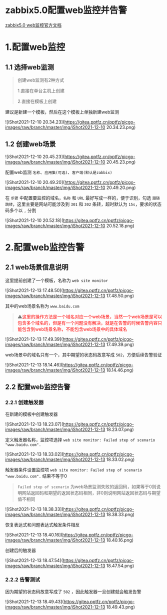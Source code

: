 # zabbix5.0配置web监控并告警

[zabbix5.0 web监控官方文档](https://www.zabbix.com/documentation/5.0/zh/manual/web_monitoring)



# 1.配置web监控

## 1.1 选择web监测

> 创建web监测有2种方式
>
> 1.直接在单台主机上创建
>
> 2.直接在模板上创建

建议是新建一个模板，然后在这个模板上单独新建web监测

![iShot2021-12-10 20.34.23](https://gitea.pptfz.cn/pptfz/picgo-images/raw/branch/master/img/iShot2021-12-10 20.34.23.png)





## 1.2 创建web场景

![iShot2021-12-10 20.45.23](https://gitea.pptfz.cn/pptfz/picgo-images/raw/branch/master/img/iShot2021-12-10 20.45.23.png)



配置web监测 `名称`、`应用集(可选)`、`客户端(默认是zabbix)`

![iShot2021-12-10 20.49.20](https://gitea.pptfz.cn/pptfz/picgo-images/raw/branch/master/img/iShot2021-12-10 20.49.20.png)



在 `步骤` 中配置要监控的域名，`名称` 和 `URL` 最好写成一样的，便于识别，勾选 `跟随跳转`，这里主要是网站可能涉及到 `301` 和 `302` 条转，超时默认为 `15s`，要求的状态码多个以 `,` 分割

![iShot2021-12-10 20.52.18](https://gitea.pptfz.cn/pptfz/picgo-images/raw/branch/master/img/iShot2021-12-10 20.52.18.png)





# 2.配置web监控告警

## 2.1 web场景信息说明

这里提前创建了一个模板，名称为 `web site monitor` 

![iShot2021-12-13 17.48.50](https://gitea.pptfz.cn/pptfz/picgo-images/raw/branch/master/img/iShot2021-12-13 17.48.50.png)



其中的web场景名称为 `www.baidu.com`

> ⚠️<span style=color:red>这里的操作方法是一个域名对应一个web场景，当然一个web场景是可以包含多个域名的，但是有一个问题没有解决，就是在告警的时候告警内容只能包含到web场景名称，不能包含web场景中的具体域名</span>

![iShot2021-12-13 17.49.39](https://gitea.pptfz.cn/pptfz/picgo-images/raw/branch/master/img/iShot2021-12-13 17.49.39.png)



web场景中的域名只有一个，其中期望的状态码故意写成 `502`，方便后续告警验证

![iShot2021-12-13 18.14.46](https://gitea.pptfz.cn/pptfz/picgo-images/raw/branch/master/img/iShot2021-12-13 18.14.46.png)



## 2.2 配置web监控告警

### 2.2.1 创建触发器

在新建的模板中创建触发器

![iShot2021-12-13 18.23.07](https://gitea.pptfz.cn/pptfz/picgo-images/raw/branch/master/img/iShot2021-12-13 18.23.07.png)





定义触发器名称，监控项选择 `web site monitor: Failed step of scenario "www.baidu.com".`

![iShot2021-12-13 18.33.02](https://gitea.pptfz.cn/pptfz/picgo-images/raw/branch/master/img/iShot2021-12-13 18.33.02.png)



触发器条件设置监控项 `web site monitor: Failed step of scenario "www.baidu.com".` 结果不等于0

> `Failed step of scenario` 为web场景监测失败的返回码，如果等于0则说明网站返回码和期望的返回状态码相同，非0则说明网站返回状态码与期望值不相同

![iShot2021-12-13 18.38.33](https://gitea.pptfz.cn/pptfz/picgo-images/raw/branch/master/img/iShot2021-12-13 18.38.33.png)



恢复表达式和问题表达式触发条件相反

![iShot2021-12-13 18.40.16](https://gitea.pptfz.cn/pptfz/picgo-images/raw/branch/master/img/iShot2021-12-13 18.40.16.png)



创建后的触发器

![iShot2021-12-13 18.47.54](https://gitea.pptfz.cn/pptfz/picgo-images/raw/branch/master/img/iShot2021-12-13 18.47.54.png)





### 2.2.2 告警测试

因为期望的状态码故意写成了 `502` ，因此触发器一旦创建就会触发告警

![iShot2021-12-13 18.49.43](https://gitea.pptfz.cn/pptfz/picgo-images/raw/branch/master/img/iShot2021-12-13 18.49.43.png)










